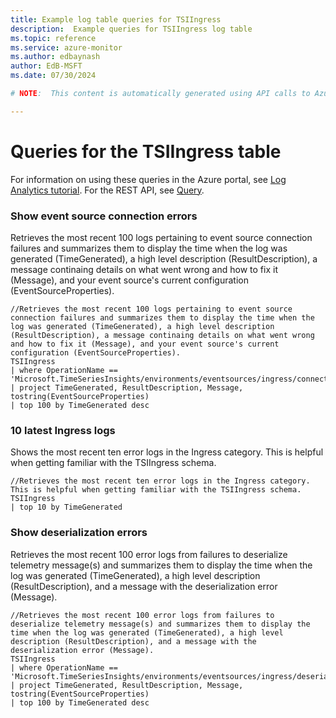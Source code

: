 ```yaml
---
title: Example log table queries for TSIIngress
description:  Example queries for TSIIngress log table
ms.topic: reference
ms.service: azure-monitor
ms.author: edbaynash
author: EdB-MSFT
ms.date: 07/30/2024

# NOTE:  This content is automatically generated using API calls to Azure. Any edits made on these files will be overwritten in the next run of the script. 

---
```


# Queries for the TSIIngress table

For information on using these queries in the Azure portal, see [Log Analytics tutorial](/azure/azure-monitor/logs/log-analytics-tutorial). For the REST API, see [Query](/rest/api/loganalytics/query).


### Show event source connection errors  


Retrieves the most recent 100 logs pertaining to event source connection failures and summarizes them to display the time when the log was generated (TimeGenerated), a high level description (ResultDescription), a message continaing details on what went wrong and how to fix it (Message), and your event source's current configuration (EventSourceProperties).  

```query
//Retrieves the most recent 100 logs pertaining to event source connection failures and summarizes them to display the time when the log was generated (TimeGenerated), a high level description (ResultDescription), a message continaing details on what went wrong and how to fix it (Message), and your event source's current configuration (EventSourceProperties). 
TSIIngress
| where OperationName == 'Microsoft.TimeSeriesInsights/environments/eventsources/ingress/connect'
| project TimeGenerated, ResultDescription, Message, tostring(EventSourceProperties)
| top 100 by TimeGenerated desc
```



### 10 latest Ingress logs  


Shows the most recent ten error logs in the Ingress category. This is helpful when getting familiar with the TSIIngress schema.  

```query
//Retrieves the most recent ten error logs in the Ingress category. This is helpful when getting familiar with the TSIIngress schema.
TSIIngress
| top 10 by TimeGenerated
```



### Show deserialization errors  


Retrieves the most recent 100 error logs from failures to deserialize telemetry message(s) and summarizes them to display the time when the log was generated (TimeGenerated), a high level description (ResultDescription), and a message with the deserialization error (Message).  

```query
//Retrieves the most recent 100 error logs from failures to deserialize telemetry message(s) and summarizes them to display the time when the log was generated (TimeGenerated), a high level description (ResultDescription), and a message with the deserialization error (Message).
TSIIngress
| where OperationName == 'Microsoft.TimeSeriesInsights/environments/eventsources/ingress/deserialize'
| project TimeGenerated, ResultDescription, Message, tostring(EventSourceProperties)
| top 100 by TimeGenerated desc
```

